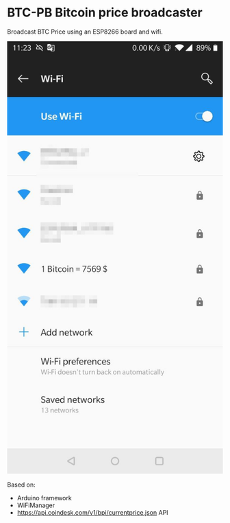 # BTC-PB Bitcoin price broadcaster

Broadcast BTC Price using an ESP8266 board and wifi.

![Android](https://github.com/valerio-vaccaro/BTC-PB/blob/master/screenshots/1-android.jpeg "Android")

Based on:

- Arduino framework
- WiFiManager
- https://api.coindesk.com/v1/bpi/currentprice.json API
